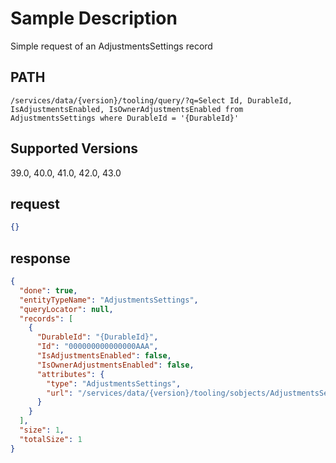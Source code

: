 # Sample Description
Simple request of an AdjustmentsSettings record

## PATH
```
/services/data/{version}/tooling/query/?q=Select Id, DurableId, IsAdjustmentsEnabled, IsOwnerAdjustmentsEnabled from AdjustmentsSettings where DurableId = '{DurableId}'
```
## Supported Versions
39.0, 40.0, 41.0, 42.0, 43.0

## request
 ```json
 {}
```

## response
```json
{
  "done": true,
  "entityTypeName": "AdjustmentsSettings",
  "queryLocator": null,
  "records": [
    {
      "DurableId": "{DurableId}",
      "Id": "000000000000000AAA",
      "IsAdjustmentsEnabled": false,
      "IsOwnerAdjustmentsEnabled": false,
      "attributes": {
        "type": "AdjustmentsSettings",
        "url": "/services/data/{version}/tooling/sobjects/AdjustmentsSettings/{DurableId}"
      }
    }
  ],
  "size": 1,
  "totalSize": 1
}
```
